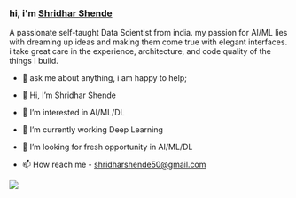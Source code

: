 ### hi, i'm [Shridhar Shende](https://shridharshende.me/)

A passionate self-taught Data Scientist from india. my passion for AI/ML lies with dreaming up ideas and making them come true with elegant interfaces. i take great care in the experience, architecture, and code quality of the things I build.

- 💬 ask me about anything, i am happy to help;

- 👋 Hi, I’m Shridhar Shende 
- 👀 I’m interested in AI/ML/DL
- 🌱 I’m currently working Deep Learning 
- 💞️ I’m looking for fresh opportunity in AI/ML/DL
- 📫 How reach me - shridharshende50@gmail.com



<code><img height=auto src="https://github.com/shri50/ShridharShende/blob/main/code.gif"></code>

<!---
shri50/shri50 is a ✨ special ✨ repository because its `README.md` (this file) appears on your GitHub profile.
You can click the Preview link to take a look at your changes.
--->
